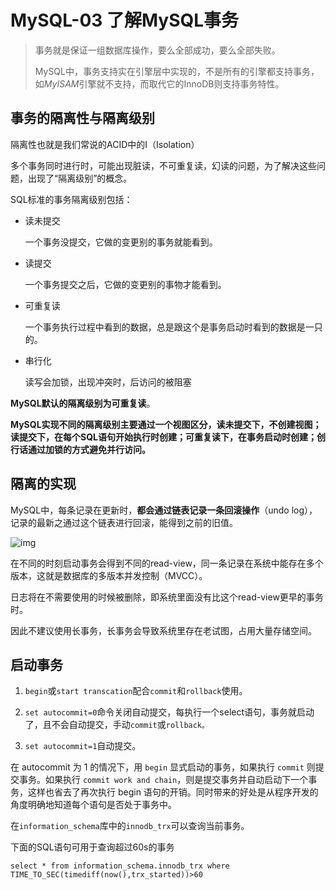 # MySQL-03 了解MySQL事务

>  事务就是保证一组数据库操作，要么全部成功，要么全部失败。
>
> MySQL中，事务支持实在引擎层中实现的，不是所有的引擎都支持事务，如*MyISAM*引擎就不支持，而取代它的InnoDB则支持事务特性。

## 事务的隔离性与隔离级别

隔离性也就是我们常说的ACID中的I（Isolation）

多个事务同时进行时，可能出现脏读，不可重复读，幻读的问题，为了解决这些问题，出现了“隔离级别”的概念。

SQL标准的事务隔离级别包括：

- 读未提交

  一个事务没提交，它做的变更别的事务就能看到。

- 读提交

  一个事务提交之后，它做的变更别的事物才能看到。

- 可重复读

  一个事务执行过程中看到的数据，总是跟这个是事务启动时看到的数据是一只的。

- 串行化

  读写会加锁，出现冲突时，后访问的被阻塞

**MySQL默认的隔离级别为可重复读**。

**MySQL实现不同的隔离级别主要通过一个视图区分，读未提交下，不创建视图；读提交下，在每个SQL语句开始执行时创建；可重复读下，在事务启动时创建；创行话通过加锁的方式避免并行访问。**



## 隔离的实现

MySQL中，每条记录在更新时，**都会通过链表记录一条回滚操作**（undo log），记录的最新之通过这个链表进行回滚，能得到之前的旧值。

![img](https://oylong-blog-pic.oss-cn-shenzhen.aliyuncs.com/blog/img/d9c313809e5ac148fc39feff532f0fee.png)

在不同的时刻启动事务会得到不同的read-view，同一条记录在系统中能存在多个版本，这就是数据库的多版本并发控制（MVCC）。

日志将在不需要使用的时候被删除，即系统里面没有比这个read-view更早的事务时。

因此不建议使用长事务，长事务会导致系统里存在老试图，占用大量存储空间。



## 启动事务

1. `begin`或`start transcation`配合`commit`和`rollback`使用。

2. `set autocommit=0`命令关闭自动提交，每执行一个select语句，事务就启动了，且不会自动提交，手动`commit`或`rollback。`

3. `set autocommit=1`自动提交。

在 autocommit 为 1 的情况下，用 `begin` 显式启动的事务，如果执行 `commit` 则提交事务。如果执行 `commit work and chain`，则是提交事务并自动启动下一个事务，这样也省去了再次执行 begin 语句的开销。同时带来的好处是从程序开发的角度明确地知道每个语句是否处于事务中。

在`information_schema`库中的`innodb_trx`可以查询当前事务。

下面的SQL语句可用于查询超过60s的事务

`select * from information_schema.innodb_trx where TIME_TO_SEC(timediff(now(),trx_started))>60`

   